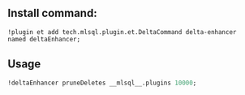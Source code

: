 ## Install command:

```
!plugin et add tech.mlsql.plugin.et.DeltaCommand delta-enhancer
named deltaEnhancer; 
```

## Usage

```sql
!deltaEnhancer pruneDeletes __mlsql__.plugins 10000;
```



